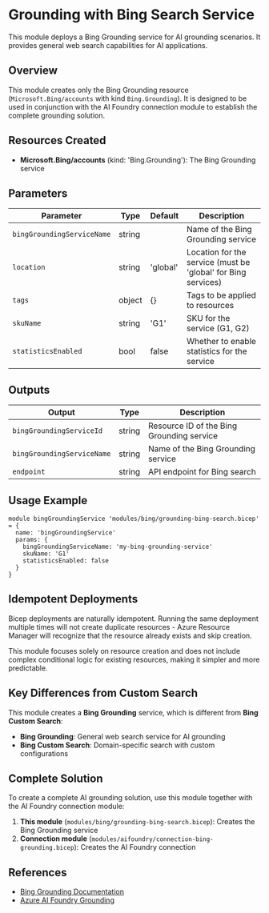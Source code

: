 # Grounding with Bing Search Service

This module deploys a Bing Grounding service for AI grounding scenarios. It provides general web search capabilities for AI applications.

## Overview

This module creates only the Bing Grounding resource (`Microsoft.Bing/accounts` with kind `Bing.Grounding`). It is designed to be used in conjunction with the AI Foundry connection module to establish the complete grounding solution.

## Resources Created

- **Microsoft.Bing/accounts** (kind: 'Bing.Grounding'): The Bing Grounding service

## Parameters

| Parameter | Type | Default | Description |
|-----------|------|---------|-------------|
| `bingGroundingServiceName` | string | | Name of the Bing Grounding service |
| `location` | string | 'global' | Location for the service (must be 'global' for Bing services) |
| `tags` | object | {} | Tags to be applied to resources |
| `skuName` | string | 'G1' | SKU for the service (G1, G2) |
| `statisticsEnabled` | bool | false | Whether to enable statistics for the service |

## Outputs

| Output | Type | Description |
|--------|------|-------------|
| `bingGroundingServiceId` | string | Resource ID of the Bing Grounding service |
| `bingGroundingServiceName` | string | Name of the Bing Grounding service |
| `endpoint` | string | API endpoint for Bing search |

## Usage Example

```bicep
module bingGroundingService 'modules/bing/grounding-bing-search.bicep' = {
  name: 'bingGroundingService'
  params: {
    bingGroundingServiceName: 'my-bing-grounding-service'
    skuName: 'G1'
    statisticsEnabled: false
  }
}
```

## Idempotent Deployments

Bicep deployments are naturally idempotent. Running the same deployment multiple times will not create duplicate resources - Azure Resource Manager will recognize that the resource already exists and skip creation.

This module focuses solely on resource creation and does not include complex conditional logic for existing resources, making it simpler and more predictable.

## Key Differences from Custom Search

This module creates a **Bing Grounding** service, which is different from **Bing Custom Search**:

- **Bing Grounding**: General web search service for AI grounding
- **Bing Custom Search**: Domain-specific search with custom configurations

## Complete Solution

To create a complete AI grounding solution, use this module together with the AI Foundry connection module:

1. **This module** (`modules/bing/grounding-bing-search.bicep`): Creates the Bing Grounding service
2. **Connection module** (`modules/aifoundry/connection-bing-grounding.bicep`): Creates the AI Foundry connection

## References

- [Bing Grounding Documentation](https://docs.microsoft.com/en-us/azure/cognitive-services/bing-web-search/)
- [Azure AI Foundry Grounding](https://docs.microsoft.com/en-us/azure/ai-studio/concepts/grounding)

